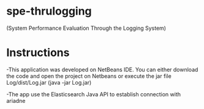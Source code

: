 spe-thrulogging
===============
(System Performance Evaluation Through the Logging System)

Instructions
============

-This application was developed on NetBeans IDE. You can either download the code and open the project on Netbeans or execute the jar file Log/dist/Log.jar (java -jar Log.jar)

-The app use the Elasticsearch Java API to establish connection with ariadne


